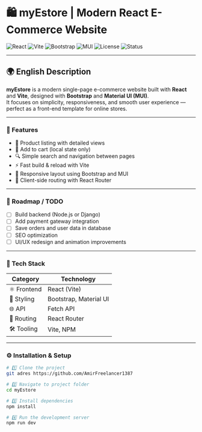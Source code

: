 # 🛍️ myEstore | Modern React E-Commerce Website

![React](https://img.shields.io/badge/Frontend-React-blue?logo=react)
![Vite](https://img.shields.io/badge/Build-Vite-yellow?logo=vite)
![Bootstrap](https://img.shields.io/badge/UI-Bootstrap-blueviolet?logo=bootstrap)
![MUI](https://img.shields.io/badge/UI-MUI-blue?logo=mui)
![License](https://img.shields.io/badge/license-MIT-green)
![Status](https://img.shields.io/badge/status-In%20Progress-orange)

---

## 🌍 English Description

**myEstore** is a modern single-page e-commerce website built with **React** and **Vite**, designed with **Bootstrap** and **Material UI (MUI)**.  
It focuses on simplicity, responsiveness, and smooth user experience — perfect as a front-end template for online stores.

---

### 🚀 Features

- 🧾 Product listing with detailed views  
- 🛒 Add to cart (local state only)  
- 🔍 Simple search and navigation between pages  
- ⚡ Fast build & reload with Vite  
- 💅 Responsive layout using Bootstrap and MUI  
- 🧭 Client-side routing with React Router  

---

### 🧭 Roadmap / TODO

- [ ] Build backend (Node.js or Django)  
- [ ] Add payment gateway integration  
- [ ] Save orders and user data in database  
- [ ] SEO optimization  
- [ ] UI/UX redesign and animation improvements  

---

### 🧰 Tech Stack

| Category | Technology |
|-----------|-------------|
| ⚛️ Frontend | React (Vite) |
| 🎨 Styling | Bootstrap, Material UI |
| 🌐 API | Fetch API |
| 🧭 Routing | React Router |
| 🛠️ Tooling | Vite, NPM |

---

### ⚙️ Installation & Setup

```bash
# 1️⃣ Clone the project
git adres https://github.com/AmirFreelancer1387

# 2️⃣ Navigate to project folder
cd myEstore

# 3️⃣ Install dependencies
npm install

# 4️⃣ Run the development server
npm run dev
